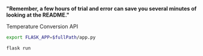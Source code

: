 **"Remember, a few hours of trial and error can save you several minutes of looking at the README."**

Temperature Conversion API

```bash
export FLASK_APP=$fullPath/app.py

flask run
```

